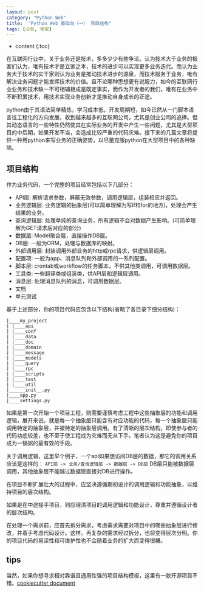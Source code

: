 ```yaml
---
layout: post
category: "Python Web"
title:  "Python Web 基础向（一） 项目结构"
tags: [业务, 骨架]
---
```


* content
{:toc}

在互联网行业中，关于业务还是技术，多多少少有些争论。认为技术大于业务的极客们认为，唯有技术才是立家之本，技术的进步可以实现更多业务迭代。而认为业务大于技术的实干家则认为业务是推动技术进步的源泉，而技术服务于业务，唯有解决业务问题才能发挥技术的价值。且不论哪种思想更有说服力，如今的互联网行业业务和技术缺一不可相辅相成是既定事实，而作为开发者的我们，唯有在业务中不断积累技术，用技术实现业务创新才是推动自身成长的正途。

python由于其语法简单精炼，学习成本低，开发周期短，如今已然从一门脚本语言往工程化的方向发展，收到越来越多的互联网公司，尤其是创业公司的追捧。但其动态语言的一些特性仍然使其在实际业务的开发中产生一些问题，尤其是大型项目的中后期，如果开发不当，会造成比较严重的代码灾难。接下来的几篇文章将提供一种用python来写业务的正确姿势，以尽量克服python在大型项目中的各种缺陷。







## 项目结构

作为业务代码，一个完整的项目经常包括以下几部分：

- API层: 解析请求参数，屏蔽无效参数，调用逻辑层，组装相应并返回。
- 业务逻辑层: 业务逻辑的抽象层(可以简单理解为写if和for的地方)，处理会产生结果的业务。
- 查询逻辑层: 处理单纯的查询业务，所有逻辑不会对数据产生影响。(可简单理解为GET请求后对应的部分)
- 数据层: Model聚合层，直接操作DB层。
- DB层: 一般为ORM，处理与数据库的映射。
- 外部调用层: 封装调用外部业务的http或rpc请求，供逻辑层调用。
- 配置项: 一般为app、消息队列和外部调用的一系列配置。
- 脚本层: crontab或workflow的任务脚本，不供其他类调用，可调用数据层。
- 工具类: 一些翻译类或组装类，供API层和逻辑层调用。
- 消息层: 处理消息队列的消息，可调用数据层。
- 文档
- 单元测试

基于上述部分，你的项目代码应包含以下结构(省略了各目录下细分结构)：

```
|____my_project
| |____api
| |____conf
| |____data
| |____doc
| |____domain
| |____message
| |____models
| |____query
| |____rpc
| |____scripts
| |____test
| |____util
|______init__.py
|____app.py
|____settings.py

```

如果是第一次开始一个项目工程，则需要谨慎考虑工程中这些抽象层的功能和调用逻辑，展开来说，就是每一个抽象层只能含有对应功能的代码，每一个抽象层只能调用特定的抽象层，并被特定的抽象层调用。有了清晰的层次结构，即使参与者的代码功底较差，也不至于使工程成为灾难而无从下手。笔者认为这是避免你的项目成为一锅粥的最有效的手段。

关于调用逻辑，这里举个例子，一个api如果想访问DB层的数据，那它的调用关系应该是这样的：
`API层 -> 业务/查询逻辑层 -> 数据层 -> DB层`
DB层只能被数据层调用，其他抽象层不能越过数据层直接对DB进行操作。

在项目不断扩展壮大的过程中，应坚决遵循期初设计的调用逻辑和功能抽象，以维持项目的层次结构。

如果是在中途接手项目，则应理清项目的调用逻辑和功能设计，尊重并遵循设计者的层次结构。

在处理一个需求前，应首先拆分需求，考虑需求需要对项目中的哪些抽象层进行修改，并着手考虑代码设计。这样，再复杂的需求经过拆分，也将变得层次分明。你的项目代码的易读性和可维护性也不会随着业务的扩大而变得很糟。

## tips

当然，如果你想寻求相对靠谱且通用性强的项目结构模板，这里有一款开源项目不错。[cookiecutter document][1]


  [1]: http://cookiecutter.readthedocs.io/en/latest/readme.html
